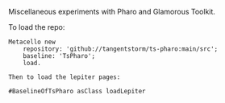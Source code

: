Miscellaneous experiments with Pharo and Glamorous Toolkit.

To load the repo:

```
Metacello new
	repository: 'github://tangentstorm/ts-pharo:main/src';
	baseline: 'TsPharo';
	load.
```
	
	Then to load the lepiter pages:
	
```
#BaselineOfTsPharo asClass loadLepiter
```
